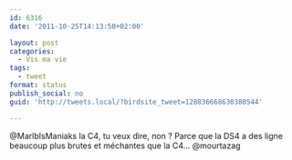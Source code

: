 ```yaml
---
id: 6316
date: '2011-10-25T14:13:50+02:00'

layout: post
categories:
  - Vis ma vie
tags:
  - tweet
format: status
publish_social: no
guid: 'http://tweets.local/?birdsite_tweet=128836668630380544'

---
```


@MarlbIsManiaks la C4, tu veux dire, non ? Parce que la DS4 a des ligne beaucoup plus brutes et méchantes que la C4… @mourtazag